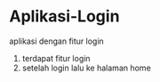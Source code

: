 # Aplikasi-Login
aplikasi dengan fitur login
  1. terdapat fitur login
  2. setelah login lalu ke halaman home
